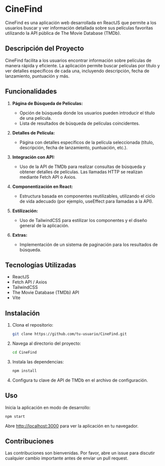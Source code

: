 # CineFind

CineFind es una aplicación web desarrollada en ReactJS que permite a los usuarios buscar y ver información detallada sobre sus películas favoritas utilizando la API pública de The Movie Database (TMDb).

## Descripción del Proyecto

CineFind facilita a los usuarios encontrar información sobre películas de manera rápida y eficiente. La aplicación permite buscar películas por título y ver detalles específicos de cada una, incluyendo descripción, fecha de lanzamiento, puntuación y más.

## Funcionalidades

1. **Página de Búsqueda de Películas:**
   - Opción de búsqueda donde los usuarios pueden introducir el título de una película.
   - Lista de resultados de búsqueda de películas coincidentes.

2. **Detalles de Película:**
   - Página con detalles específicos de la película seleccionada (título, descripción, fecha de lanzamiento, puntuación, etc.).

3. **Integración con API:**
   - Uso de la API de TMDb para realizar consultas de búsqueda y obtener detalles de películas. Las llamadas HTTP se realizan mediante Fetch API o Axios.

4. **Componentización en React:**
   - Estructura basada en componentes reutilizables, utilizando el ciclo de vida adecuado (por ejemplo, useEffect para llamadas a la API).

5. **Estilización:**
   - Uso de TailwindCSS para estilizar los componentes y el diseño general de la aplicación.

6. **Extras:**
   - Implementación de un sistema de paginación para los resultados de búsqueda.

## Tecnologías Utilizadas

- ReactJS
- Fetch API / Axios
- TailwindCSS
- The Movie Database (TMDb) API
- Vite

## Instalación

1. Clona el repositorio:
   ```bash
   git clone https://github.com/tu-usuario/CineFind.git
   ```
2. Navega al directorio del proyecto:
   ```bash
   cd CineFind
   ```
3. Instala las dependencias:
   ```bash
   npm install
   ```
4. Configura tu clave de API de TMDb en el archivo de configuración.

## Uso

Inicia la aplicación en modo de desarrollo:
```bash
npm start
```
Abre [http://localhost:3000](http://localhost:3000) para ver la aplicación en tu navegador.

## Contribuciones

Las contribuciones son bienvenidas. Por favor, abre un issue para discutir cualquier cambio importante antes de enviar un pull request.
